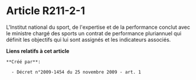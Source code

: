 # Article R211-2-1

L'Institut national du sport, de l'expertise et de la performance conclut avec le ministre chargé des sports un contrat de
performance pluriannuel qui définit les objectifs qui lui sont assignés et les indicateurs associés.

**Liens relatifs à cet article**

	**Créé par**:

	  - Décret n°2009-1454 du 25 novembre 2009 - art. 1
